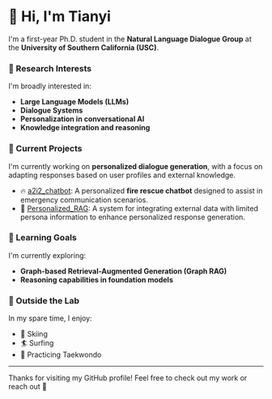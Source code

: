 # 👋 Hi, I'm Tianyi

I'm a first-year Ph.D. student in the **Natural Language Dialogue Group** at the **University of Southern California (USC)**.

### 🧠 Research Interests
I'm broadly interested in:
- **Large Language Models (LLMs)**
- **Dialogue Systems**
- **Personalization in conversational AI**
- **Knowledge integration and reasoning**

### 🔭 Current Projects
I'm currently working on **personalized dialogue generation**, with a focus on adapting responses based on user profiles and external knowledge.

- 🔥 [a2i2_chatbot](https://github.com/tzhang62/a2i2_chatbot): A personalized **fire rescue chatbot** designed to assist in emergency communication scenarios.
- 🧠 [Personalized_RAG](https://github.com/tzhang62/Personalized_RAG): A system for integrating external data with limited persona information to enhance personalized response generation.

### 🌱 Learning Goals
I'm currently exploring:
- **Graph-based Retrieval-Augmented Generation (Graph RAG)**
- **Reasoning capabilities in foundation models**

### 🎯 Outside the Lab
In my spare time, I enjoy:
- 🎿 Skiing
- 🏄 Surfing
- 🥋 Practicing Taekwondo

---

Thanks for visiting my GitHub profile! Feel free to check out my work or reach out 🤝
